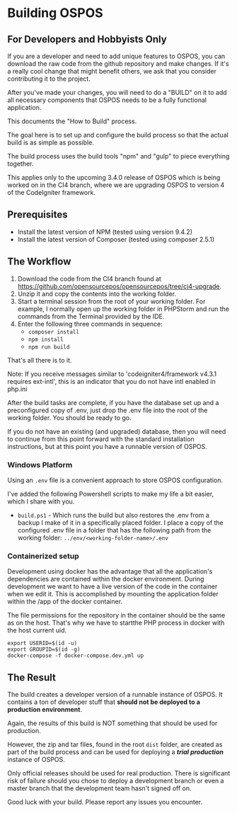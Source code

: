 # Building OSPOS

## For Developers and Hobbyists Only

If you are a developer and need to add unique features to OSPOS, you can download the raw code from the github repository and make changes.  If it's a really cool change that might benefit others, we ask that you consider contributing it to the project.

After you've made your changes, you will need to do a "BUILD" on it to add all necessary components that OSPOS needs to be a fully functional application.

This documents the "How to Build" process.

The goal here is to set up and configure the build process so that the actual build is as simple as possible.

The build process uses the build tools "npm" and "gulp" to piece everything together.

This applies only to the upcoming 3.4.0 release of OSPOS which is being worked on in the CI4 branch, where we are upgrading OSPOS to version 4 of the CodeIgniter framework.

## Prerequisites

- Install the latest version of NPM (tested using version 9.4.2)
- Install the latest version of Composer (tested using composer 2.5.1)

## The Workflow

1. Download the code from the CI4 branch found at https://github.com/opensourcepos/opensourcepos/tree/ci4-upgrade.
2. Unzip it and copy the contents into the working folder.
3. Start a terminal session from the root of your working folder. For example, I normally open up the working folder in PHPStorm and run the commands from the Terminal provided by the IDE.
4. Enter the following three commands in sequence:
	- `composer install`
	- `npm install`
	- `npm run build`

That's all there is to it.

Note: If you receive messages similar to 'codeigniter4/framework v4.3.1 requires ext-intl', this is an indicator that you do not have intl enabled in php.ini

After the build tasks are complete, if you have the database set up and a preconfigured copy of .env, just drop the .env file into the root of the working folder. You should be ready to go.

If you do not have an existing (and upgraded) database, then you will need to continue from this point forward with the standard installation instructions, but at this point you have a runnable version of OSPOS.

### Windows Platform

Using an `.env` file is a convenient approach to store OSPOS configuration.

I've added the following Powershell scripts to make my life a bit easier, which I share with you.

* `build.ps1` - Which runs the build but also restores the .env from a backup I make of it in a specifically placed folder. I place a copy of the configured .env file in a folder that has the following path from the working folder: `../env/<working-folder-name>/.env`

### Containerized setup
Development using docker has the advantage that all the application's dependencies are contained within the docker environment. During development we want to have a live version of the code in the container when we edit it. This is accomplished by mounting the application folder within the /app of the docker container. 

The file permissions for the repository in the container should be the same as on the host. That's why we have to startthe PHP process in docker with the host current uid. 

```
export USERID=$(id -u)
export GROUPID=$(id -g)
docker-compose -f docker-compose.dev.yml up
```

## The Result

The build creates a developer version of a runnable instance of OSPOS.  It contains a ton of developer stuff that **should not be deployed to a production environment**.

Again, the results of this build is NOT something that should be used for production.

However, the zip and tar files, found in the root `dist` folder, are created as part of the build process and can be used for deploying a ***trial production*** instance of OSPOS.

Only official releases should be used for real production.  There is significant risk of failure should you chose to deploy a development branch or even a master branch that the development team hasn't signed off on.

Good luck with your build. Please report any issues you encounter.
